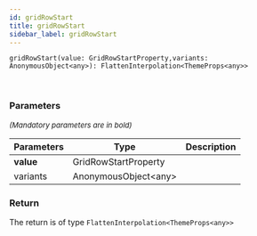```yaml
---
id: gridRowStart
title: gridRowStart
sidebar_label: gridRowStart
---
```


```tsx
gridRowStart(value: GridRowStartProperty,variants: AnonymousObject<any>): FlattenInterpolation<ThemeProps<any>>
```
<br/>



### Parameters

<font size="2"><i>(Mandatory parameters are in bold)</i></font>

| Parameters | Type | Description |
| --------- | ---- | ----------- |
| **value** | GridRowStartProperty |  |
| variants | AnonymousObject<any\> |  |


### Return



The return is of type <code>FlattenInterpolation<ThemeProps<any\>\></code>